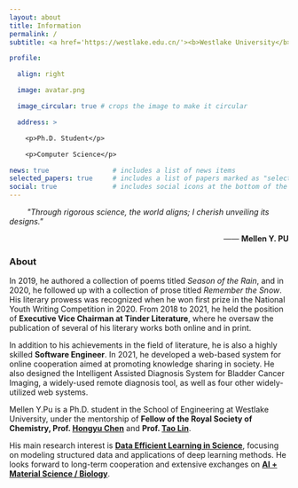 ```yaml
---
layout: about
title: Information
permalink: /
subtitle: <a href='https://westlake.edu.cn/'><b>Westlake University</b></a>. No.600 Dunyu Road, Hangzhou, Zhejiang, China.

profile:

  align: right

  image: avatar.png

  image_circular: true # crops the image to make it circular

  address: >

    <p>Ph.D. Student</p>

    <p>Computer Science</p>

news: true                # includes a list of news items
selected_papers: true     # includes a list of papers marked as "selected={true}"
social: true              # includes social icons at the bottom of the page
---
```


&emsp;&emsp; <i>"Through rigorous science, the world aligns; I cherish unveiling its designs."</i>

<p align="right"> —— <b>Mellen Y. PU</b> </p>

[//]: # (<p align="right"><b>Westlake University, Zhejiang University</b> </p>)

[//]: # ()
[//]: # (<p align="right"><b>AI for Material Science</b> </p>)

[//]: # ()
[//]: # (<p align="right"><b>wias.ym@gmail.com</b> </p>)

### About

In 2019, he authored a collection of poems titled *Season of the Rain*, and in 2020, he followed up with a collection of prose titled *Remember the Snow*. His literary prowess was recognized when he won first prize in the National Youth Writing Competition in 2020. From 2018 to 2021, he held the position of **Executive Vice Chairman at Tinder Literature**, where he oversaw the publication of several of his literary works both online and in print.

In addition to his achievements in the field of literature, he is also a highly skilled **Software Engineer**. In 2021, he developed a web-based system for online cooperation aimed at promoting knowledge sharing in society. He also designed the Intelligent Assisted Diagnosis System for Bladder Cancer Imaging, a widely-used remote diagnosis tool, as well as four other widely-utilized web systems.

[//]: # (He earned a B.S. degree in software engineering from YNU in China, where he pursued his passion for research under the guidance of Prof. Cheng Xie and his one-year research on Industrial Network Data Mining and Graph Learning proved to be highly productive. He then embarked on a two-year research project on Bladder Cancer Imaging Analysis, working with Researcher [Chunming Guo]&#40;https://scholar.google.com/citations?user=lI82lJUAAAAJ&#41; and later collaborating with Prof. [Lin Yang]&#40;https://en.westlake.edu.cn/faculty/lin-yang.html&#41; on a similar topic.)

Mellen Y.Pu is a Ph.D. student in the School of Engineering at Westlake University, under the mentorship of **Fellow of the Royal Society of Chemistry, Prof. [Hongyu Chen](https://en.westlake.edu.cn/faculty/hongyu-chen.html)** and **Prof. [Tao Lin](https://en.westlake.edu.cn/faculty/tao-lin.html)**. 

His main research interest is **<u>Data Efficient Learning in Science</u>**, focusing on modeling structured data and applications of deep learning methods. He looks forward to long-term cooperation and extensive exchanges on **<u>AI + Material Science / Biology</u>**.

<br/>
